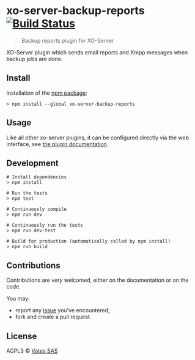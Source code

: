 # xo-server-backup-reports [![Build Status](https://api.travis-ci.org/vatesfr/xo-server-backup-reports.png?branch=master)](https://travis-ci.org/vatesfr/xen-orchestra)

> Backup reports plugin for XO-Server

XO-Server plugin which sends email reports and Xmpp messages when backup jobs are done.

## Install

Installation of the [npm package](https://npmjs.org/package/xo-server-backup-reports):

```
> npm install --global xo-server-backup-reports
```

## Usage

Like all other xo-server plugins, it can be configured directly via
the web interface, see [the plugin documentation](https://xen-orchestra.com/docs/plugins.html).

## Development

```
# Install dependencies
> npm install

# Run the tests
> npm test

# Continuously compile
> npm run dev

# Continuously run the tests
> npm run dev-test

# Build for production (automatically called by npm install)
> npm run build
```

## Contributions

Contributions are *very* welcomed, either on the documentation or on
the code.

You may:

- report any [issue](https://github.com/vatesfr/xo-web/issues)
  you've encountered;
- fork and create a pull request.

## License

AGPL3 © [Vates SAS](http://vates.fr)
